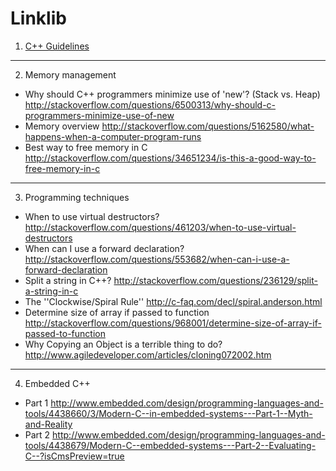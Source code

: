 # Linklib

1. [C++ Guidelines](https://github.com/isocpp/CppCoreGuidelines/blob/master/CppCoreGuidelines.md)

---

2. Memory management
  * Why should C++ programmers minimize use of 'new'? (Stack vs. Heap)
    http://stackoverflow.com/questions/6500313/why-should-c-programmers-minimize-use-of-new
  * Memory overview
    http://stackoverflow.com/questions/5162580/what-happens-when-a-computer-program-runs
  * Best way to free memory in C
    http://stackoverflow.com/questions/34651234/is-this-a-good-way-to-free-memory-in-c

---

3. Programming techniques
  * When to use virtual destructors?
    http://stackoverflow.com/questions/461203/when-to-use-virtual-destructors
  * When can I use a forward declaration?
    http://stackoverflow.com/questions/553682/when-can-i-use-a-forward-declaration
  * Split a string in C++?
    http://stackoverflow.com/questions/236129/split-a-string-in-c
  * The ''Clockwise/Spiral Rule''
    http://c-faq.com/decl/spiral.anderson.html
  * Determine size of array if passed to function
    http://stackoverflow.com/questions/968001/determine-size-of-array-if-passed-to-function
  * Why Copying an Object is a terrible thing to do?
    http://www.agiledeveloper.com/articles/cloning072002.htm

---

4. Embedded C++
  * Part 1
    http://www.embedded.com/design/programming-languages-and-tools/4438660/3/Modern-C--in-embedded-systems---Part-1--Myth-and-Reality
  * Part 2
    http://www.embedded.com/design/programming-languages-and-tools/4438679/Modern-C--embedded-systems---Part-2--Evaluating-C--?isCmsPreview=true


  
